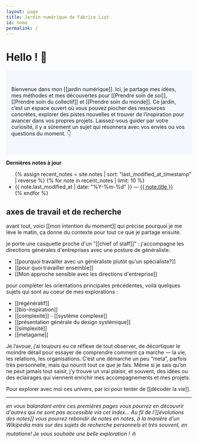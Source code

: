 ```yaml
---
layout: page
title: Jardin numérique de Fabrice Liut
id: home
permalink: /
---
```


# Hello ! 👋

<p style="padding: 3em 1em; background: #f5f7ff; border-radius: 4px;">
  Bienvenue dans mon [[jardin numérique]]. Ici, je partage mes idées, mes méthodes et mes découvertes pour [[Prendre soin de soi]], [[Prendre soin du collectif]] et [[Prendre soin du monde]]. Ce jardin, c’est un espace ouvert où vous pouvez piocher des ressources concrètes, explorer des pistes nouvelles et trouver de l’inspiration pour avancer dans vos propres projets. Laissez-vous guider par votre curiosité, il y a sûrement un sujet qui résonnera avec vos envies ou vos questions du moment. 👇
</p>


<strong>Dernières notes à jour</strong>
<ul>
  {% assign recent_notes = site.notes | sort: "last_modified_at_timestamp" | reverse %}
  {% for note in recent_notes | limit: 10 %}
    <li>
      {{ note.last_modified_at | date: "%Y-%m-%d" }} — <a class="internal-link" href="{{ site.baseurl }}{{ note.url }}">{{ note.title }}</a>
    </li>
  {% endfor %}
</ul>

## axes de travail et de recherche
avant tout, voici [[mon intention du moment]] qui précise pourquoi je me lève le matin, ça donne du contexte pour tout ce que je partage ensuite.

je porte une casquette proche d'un "[[chief of staff]]" : j'accompagne les directions générales d'entreprises avec une posture de généraliste.

- [[pourquoi travailler avec un généraliste plutôt qu’un spécialiste?]]
- [[pour quoi travailler ensemble]]
- [[Mon approche sensible avec les directions d'entreprise]]

pour compléter les orientations principales précédentes, voilà quelques sujets qui sont au coeur de mes explorations :
- [[régénératif]]
- [[bio-inspiration]]
- [[complexité]] - [[système complexe]]
- [[présentation générale du design systémique]]
- [[simplexité]]
- [[metagame]]

Je l’avoue, j’ai toujours eu ce réflexe de tout observer, de décortiquer le moindre détail pour essayer de comprendre comment ça marche — la vie, les relations, les organisations. C’est une démarche un peu “meta”, parfois très personnelle, mais qui nourrit tout ce que je fais. Même si je sais qu’on ne peut jamais tout saisir, j’y trouve un vrai plaisir, et souvent, des idées ou des éclairages qui viennent enrichir mes accompagnements et mes projets.

Pour explorer avec moi ces univers, par ici pour tenter de [[décoder la vie]].

---

*en vous balandant entre ces premières pages vous pourrez en découvrir d'autres qui ne sont pas accessible via cet index...
Au fil de l'[[évolutions des notes]] vous pourrez rebondir de notes en notes, à la manière d'un Wikipedia mais sur des sujets de recherche personnels et très souvent, en mutations! Je vous souhaite une belle exploration ! ⛵*

<style>
  .wrapper {
    max-width: 46em;
  }
</style>
